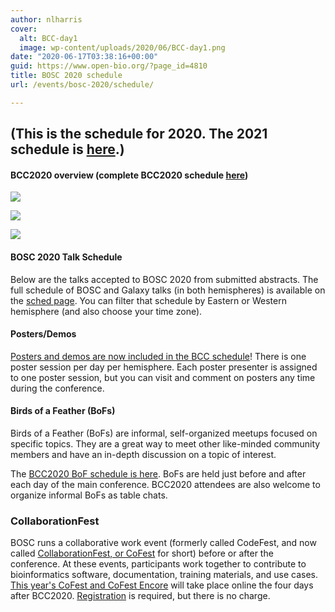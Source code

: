 ```yaml
---
author: nlharris
cover:
  alt: BCC-day1
  image: wp-content/uploads/2020/06/BCC-day1.png
date: "2020-06-17T03:38:16+00:00"
guid: https://www.open-bio.org/?page_id=4810
title: BOSC 2020 schedule
url: /events/bosc-2020/schedule/

---
```

## (This is the schedule for 2020. The 2021 schedule is [here](/events/bosc-2021/bosc-2021-schedule/).)

#### BCC2020 overview (complete BCC2020 schedule [here](https://bcc2020.sched.com/))

![](wp/wp-content/uploads/2020/06/Screen-Shot-2020-06-20-at-5.40.19-PM.png)

![](wp/wp-content/uploads/2020/06/Screen-Shot-2020-06-23-at-4.41.27-PM.png)

![](wp/wp-content/uploads/2020/06/Screen-Shot-2020-06-20-at-5.41.09-PM.png)

#### BOSC 2020 Talk Schedule

Below are the talks accepted to BOSC 2020 from submitted abstracts. The full schedule of BOSC and Galaxy talks (in both hemispheres) is available on the [sched page](https://bcc2020.sched.com/). You can filter that schedule by Eastern or Western hemisphere (and also choose your time zone).

#### Posters/Demos

 [Posters and demos are now included in the BCC schedule](https://bcc2020.sched.com/overview/subject/Poster-Demo)! There is one poster session per day per hemisphere. Each poster presenter is assigned to one poster session, but you can visit and comment on posters any time during the conference.

#### Birds of a Feather (BoFs)

Birds of a Feather (BoFs) are informal, self-organized meetups focused on specific topics. They are a great way to meet other like-minded community members and have an in-depth discussion on a topic of interest.

The [BCC2020 BoF schedule is here](https://bcc2020.sched.com/overview/subject/BoF). BoFs are held just before and after each day of the main conference. BCC2020 attendees are also welcome to organize informal BoFs as table chats.

### CollaborationFest

BOSC runs a collaborative work event (formerly called CodeFest, and now called [CollaborationFest, or CoFest](/events/bosc/collaborationfest/) for short) before or after the conference. At these events, participants work together to contribute to bioinformatics software, documentation, training materials, and use cases. [This year's CoFest and CoFest Encore](/events/bosc/collaborationfest/) will take place online the four days after BCC2020. [Registration](https://bcc2020.github.io/Registration/) is required, but there is no charge.
